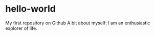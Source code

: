 # hello-world
My first repository on Github
A bit about myself: I am an enthusiastic explorer of life.
